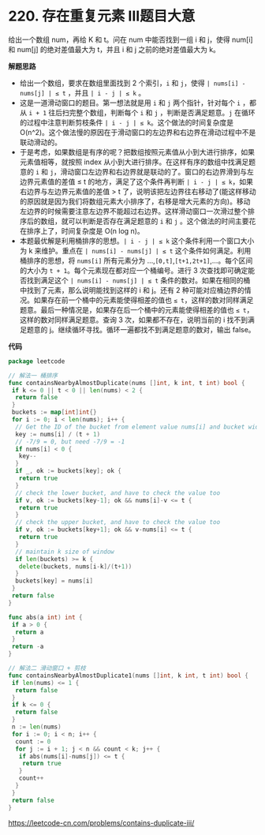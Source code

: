 # 220. 存在重复元素 III**题目大意**  

给出一个数组 num，再给 K 和 t。问在 num 中能否找到一组 i 和 j，使得 num[i] 和 num[j] 的绝对差值最大为 t，并且 i 和 j 之前的绝对差值最大为 k。

**解题思路**  

- 给出一个数组，要求在数组里面找到 2 个索引，`i` 和 `j`，使得 `| nums[i] - nums[j] | ≤ t` ，并且 `| i - j | ≤ k` 。
- 这是一道滑动窗口的题目。第一想法就是用 `i` 和 `j` 两个指针，针对每个 `i` ，都从 `i + 1` 往后扫完整个数组，判断每个 `i` 和 `j` ，判断是否满足题意。`j` 在循环的过程中注意判断剪枝条件 `| i - j | ≤ k`。这个做法的时间复杂度是 O(n^2)。这个做法慢的原因在于滑动窗口的左边界和右边界在滑动过程中不是联动滑动的。
- 于是考虑，如果数组是有序的呢？把数组按照元素值从小到大进行排序，如果元素值相等，就按照 index 从小到大进行排序。在这样有序的数组中找满足题意的 `i` 和 `j`，滑动窗口左边界和右边界就是联动的了。窗口的右边界滑到与左边界元素值的差值 ≤ t 的地方，满足了这个条件再判断 `| i - j | ≤ k`，如果右边界与左边界元素值的差值 > t 了，说明该把左边界往右移动了(能这样移动的原因就是因为我们将数组元素大小排序了，右移是增大元素的方向)。移动左边界的时候需要注意左边界不能超过右边界。这样滑动窗口一次滑过整个排序后的数组，就可以判断是否存在满足题意的 `i` 和 `j` 。这个做法的时间主要花在排序上了，时间复杂度是 O(n log n)。
- 本题最优解是利用桶排序的思想。`| i - j | ≤ k` 这个条件利用一个窗口大小为 k 来维护。重点在 `| nums[i] - nums[j] | ≤ t` 这个条件如何满足。利用桶排序的思想，将 `nums[i]` 所有元素分为 …,`[0,t]`,`[t+1,2t+1]`,…。每个区间的大小为 `t + 1`。每个元素现在都对应一个桶编号。进行 3 次查找即可确定能否找到满足这个 `| nums[i] - nums[j] | ≤ t` 条件的数对。如果在相同的桶中找到了元素，那么说明能找到这样的 i 和 j。还有 2 种可能对应桶边界的情况。如果存在前一个桶中的元素能使得相差的值也 `≤ t`，这样的数对同样满足题意。最后一种情况是，如果存在后一个桶中的元素能使得相差的值也 `≤ t`，这样的数对同样满足题意。查询 3 次，如果都不存在，说明当前的 i 找不到满足题意的 j。继续循环寻找。循环一遍都找不到满足题意的数对，输出 false。

**代码**  

```go
package leetcode

// 解法一 桶排序
func containsNearbyAlmostDuplicate(nums []int, k int, t int) bool {
 if k <= 0 || t < 0 || len(nums) < 2 {
  return false
 }
 buckets := map[int]int{}
 for i := 0; i < len(nums); i++ {
  // Get the ID of the bucket from element value nums[i] and bucket width t + 1
  key := nums[i] / (t + 1)
  // -7/9 = 0, but need -7/9 = -1
  if nums[i] < 0 {
   key--
  }
  if _, ok := buckets[key]; ok {
   return true
  }
  // check the lower bucket, and have to check the value too
  if v, ok := buckets[key-1]; ok && nums[i]-v <= t {
   return true
  }
  // check the upper bucket, and have to check the value too
  if v, ok := buckets[key+1]; ok && v-nums[i] <= t {
   return true
  }
  // maintain k size of window
  if len(buckets) >= k {
   delete(buckets, nums[i-k]/(t+1))
  }
  buckets[key] = nums[i]
 }
 return false
}

func abs(a int) int {
 if a > 0 {
  return a
 }
 return -a
}

// 解法二 滑动窗口 + 剪枝
func containsNearbyAlmostDuplicate1(nums []int, k int, t int) bool {
 if len(nums) <= 1 {
  return false
 }
 if k <= 0 {
  return false
 }
 n := len(nums)
 for i := 0; i < n; i++ {
  count := 0
  for j := i + 1; j < n && count < k; j++ {
   if abs(nums[i]-nums[j]) <= t {
    return true
   }
   count++
  }
 }
 return false
}
```

https://leetcode-cn.com/problems/contains-duplicate-iii/